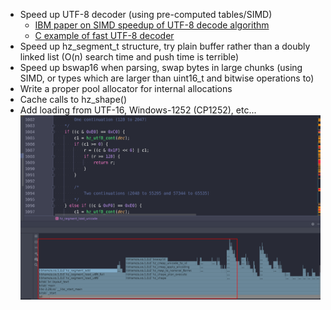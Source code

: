 - Speed up UTF-8 decoder (using pre-computed tables/SIMD)
  - [IBM paper on SIMD speedup of UTF-8 decode algorithm](https://researcher.watson.ibm.com/researcher/files/jp-INOUEHRS/IPSJPRO2008_SIMDdecoding.pdf)
  - [C example of fast UTF-8 decoder](https://gist.github.com/gorb314/7888804)
- Speed up hz_segment_t structure, try plain buffer rather than a doubly linked list (O(n) search time and push time is terrible)
- Speed up bswap16 when parsing, swap bytes in large chunks (using SIMD, or types which are larger than uint16_t and bitwise operations to)
- Write a proper pool allocator for internal allocations
- Cache calls to hz_shape()
- Add loading from UTF-16, Windows-1252 (CP1252), etc...
![img.png](img.png)